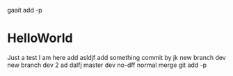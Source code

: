 gaait add -p
# HelloWorld
Just a test
I am here
add asldjf
add something
commit by jk
new branch dev
new branch dev 2
ad dalfj
master
dev
no-dff
normal merge
git add -p
